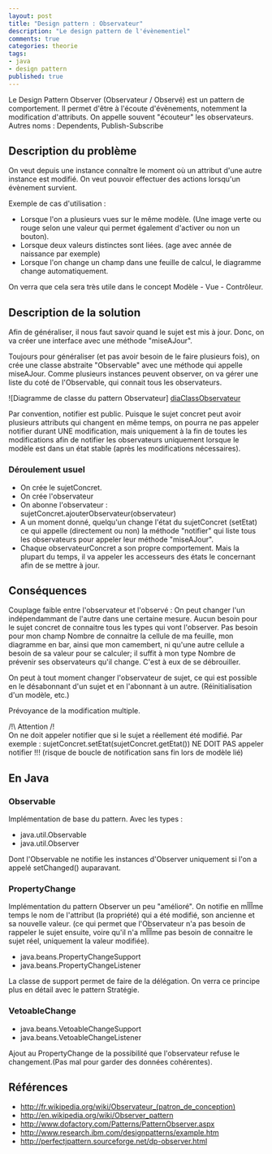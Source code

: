 ```yaml
---
layout: post
title: "Design pattern : Observateur"
description: "Le design pattern de l'évènementiel"
comments: true
categories: theorie
tags:
- java
- design pattern
published: true
---
```


Le Design Pattern Observer (Observateur / Observé) est un pattern de comportement. Il permet d'être à l'écoute d'évènements, notemment la modification d'attributs. On appelle souvent "écouteur" les observateurs.
Autres noms : Dependents, Publish-Subscribe

<!--more-->

## Description du problème ##

On veut depuis une instance connaître le moment où un attribut d'une autre instance est modifié.
On veut pouvoir effectuer des actions lorsqu'un évènement survient.

Exemple de cas d'utilisation :

 * Lorsque l'on a plusieurs vues sur le même modèle. (Une image verte ou rouge selon une valeur qui permet également d'activer ou non un bouton).
 * Lorsque deux valeurs distinctes sont liées. (age avec année de naissance par exemple)
 * Lorsque l'on change un champ dans une feuille de calcul, le diagramme change automatiquement.

On verra que cela sera très utile dans le concept Modèle - Vue - Contrôleur.

## Description de la solution ##

Afin de généraliser, il nous faut savoir quand le sujet est mis à jour.
Donc, on va créer une interface avec une méthode "miseAJour".

Toujours pour généraliser (et pas avoir besoin de le faire plusieurs fois), on crée une classe abstraite "Observable" avec une méthode qui appelle miseAJour.
Comme plusieurs instances peuvent observer, on va gérer une liste du coté de l'Observable, qui connait tous les observateurs.

![Diagramme de classe du pattern Observateur] [diaClassObservateur]

Par convention, notifier est public. Puisque le sujet concret peut avoir plusieurs attributs qui changent en même temps, on pourra ne pas appeler notifier durant UNE modification, mais uniquement à la fin de toutes les modifications afin de notifier les observateurs uniquement lorsque le modèle est dans un état stable (après les modifications nécessaires).

### Déroulement usuel ###

 * On crée le sujetConcret.
 * On crée l'observateur
 * On abonne l'observateur : sujetConcret.ajouterObservateur(observateur)
 * A un moment donné, quelqu'un change l'état du sujetConcret (setEtat) ce qui appelle (directement ou non) la méthode "notifier" qui liste tous les observateurs pour appeler leur méthode "miseAJour".
 * Chaque observateurConcret a son propre comportement. Mais la plupart du temps, il va appeler les accesseurs des états le concernant afin de se mettre à jour.



## Conséquences ##

Couplage faible entre l'observateur et l'observé : On peut changer l'un indépendammant de l'autre dans une certaine mesure.
Aucun besoin pour le sujet concret de connaitre tous les types qui vont l'observer. Pas besoin pour mon champ Nombre de connaitre la cellule de ma feuille, mon diagramme en bar, ainsi que mon camembert, ni qu'une autre cellule a besoin de sa valeur pour se calculer; il suffit à mon type Nombre de prévenir ses observateurs qu'il change. C'est à eux de se débrouiller.

On peut à tout moment changer l'observateur de sujet, ce qui est possible en le désabonnant d'un sujet et en l'abonnant à un autre.
(Réinitialisation d'un modèle, etc.)

Prévoyance de la modification multiple.

/!\ Attention /!\
On ne doit appeler notifier que si le sujet a réellement été modifié.
Par exemple : sujetConcret.setEtat(sujetConcret.getEtat()) NE DOIT PAS appeler notifier !!!
(risque de boucle de notification sans fin lors de modèle lié)

## En Java ##
### Observable ###

Implémentation de base du pattern. Avec les types :

 * java.util.Observable
 * java.util.Observer

Dont l'Observable ne notifie les instances d'Observer uniquement si l'on a appelé setChanged() auparavant.

### PropertyChange ###

Implémentation du pattern Observer un peu "amélioré". On notifie en mÎÎÎme temps le nom de l'attribut (la propriété) qui a été modifié, son ancienne et sa nouvelle valeur. (ce qui permet que l'Observateur n'a pas besoin de rappeler le sujet ensuite, voire qu'il n'a mÎÎÎme pas besoin de connaitre le sujet réel, uniquement la valeur modifiée).

 * java.beans.PropertyChangeSupport
 * java.beans.PropertyChangeListener

La classe de support permet de faire de la délégation. On verra ce principe plus en détail avec le pattern Stratégie.

### VetoableChange ###

 * java.beans.VetoableChangeSupport
 * java.beans.VetoableChangeListener

Ajout au PropertyChange de la possibilité que l'observateur refuse le changement.(Pas mal pour garder des données cohérentes).

## Références ##

 * <http://fr.wikipedia.org/wiki/Observateur_(patron_de_conception)>
 * <http://en.wikipedia.org/wiki/Observer_pattern>
 * <http://www.dofactory.com/Patterns/PatternObserver.aspx>
 * <http://www.research.ibm.com/designpatterns/example.htm>
 * <http://perfectjpattern.sourceforge.net/dp-observer.html>

[diaClassObservateur]: http://yuml.me/12748e5a
